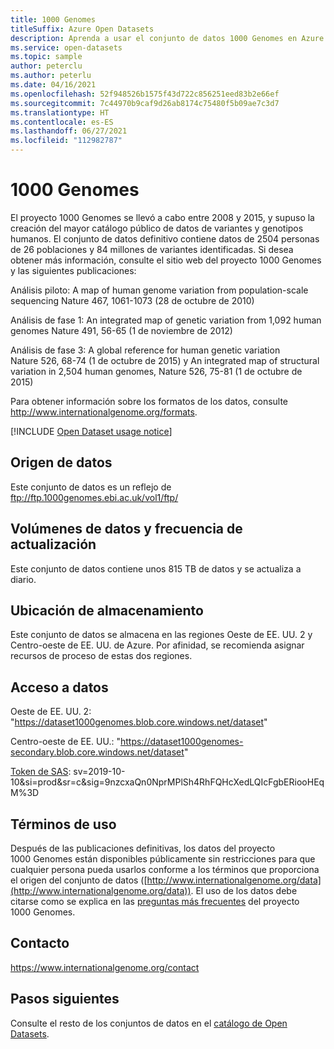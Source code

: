 ```yaml
---
title: 1000 Genomes
titleSuffix: Azure Open Datasets
description: Aprenda a usar el conjunto de datos 1000 Genomes en Azure Open Datasets.
ms.service: open-datasets
ms.topic: sample
author: peterclu
ms.author: peterlu
ms.date: 04/16/2021
ms.openlocfilehash: 52f948526b1575f43d722c856251eed83b2e66ef
ms.sourcegitcommit: 7c44970b9caf9d26ab8174c75480f5b09ae7c3d7
ms.translationtype: HT
ms.contentlocale: es-ES
ms.lasthandoff: 06/27/2021
ms.locfileid: "112982787"
---
```

# <a name="1000-genomes"></a>1000 Genomes

El proyecto 1000 Genomes se llevó a cabo entre 2008 y 2015, y supuso la creación del mayor catálogo público de datos de variantes y genotipos humanos. El conjunto de datos definitivo contiene datos de 2504 personas de 26 poblaciones y 84 millones de variantes identificadas. Si desea obtener más información, consulte el sitio web del proyecto 1000 Genomes y las siguientes publicaciones:

Análisis piloto: A map of human genome variation from population-scale sequencing Nature 467, 1061-1073 (28 de octubre de 2010)

Análisis de fase 1: An integrated map of genetic variation from 1,092 human genomes Nature 491, 56-65 (1 de noviembre de 2012)

Análisis de fase 3: A global reference for human genetic variation Nature 526, 68-74 (1 de octubre de 2015) y An integrated map of structural variation in 2,504 human genomes, Nature 526, 75-81 (1 de octubre de 2015)

Para obtener información sobre los formatos de los datos, consulte http://www.internationalgenome.org/formats.

[!INCLUDE [Open Dataset usage notice](../../includes/open-datasets-usage-note.md)]

## <a name="data-source"></a>Origen de datos

Este conjunto de datos es un reflejo de ftp://ftp.1000genomes.ebi.ac.uk/vol1/ftp/

## <a name="data-volumes-and-update-frequency"></a>Volúmenes de datos y frecuencia de actualización

Este conjunto de datos contiene unos 815 TB de datos y se actualiza a diario.

## <a name="storage-location"></a>Ubicación de almacenamiento

Este conjunto de datos se almacena en las regiones Oeste de EE. UU. 2 y Centro-oeste de EE. UU. de Azure. Por afinidad, se recomienda asignar recursos de proceso de estas dos regiones.

## <a name="data-access"></a>Acceso a datos

Oeste de EE. UU. 2: "https://dataset1000genomes.blob.core.windows.net/dataset"

Centro-oeste de EE. UU.: "https://dataset1000genomes-secondary.blob.core.windows.net/dataset"

[Token de SAS](../storage/common/storage-sas-overview.md): sv=2019-10-10&si=prod&sr=c&sig=9nzcxaQn0NprMPlSh4RhFQHcXedLQIcFgbERiooHEqM%3D

## <a name="use-terms"></a>Términos de uso

Después de las publicaciones definitivas, los datos del proyecto 1000 Genomes están disponibles públicamente sin restricciones para que cualquier persona pueda usarlos conforme a los términos que proporciona el origen del conjunto de datos ([http://www.internationalgenome.org/data](http://www.internationalgenome.org/data)). El uso de los datos debe citarse como se explica en las [preguntas más frecuentes]() del proyecto 1000 Genomes.

## <a name="contact"></a>Contacto

https://www.internationalgenome.org/contact

## <a name="next-steps"></a>Pasos siguientes

Consulte el resto de los conjuntos de datos en el [catálogo de Open Datasets](dataset-catalog.md).
